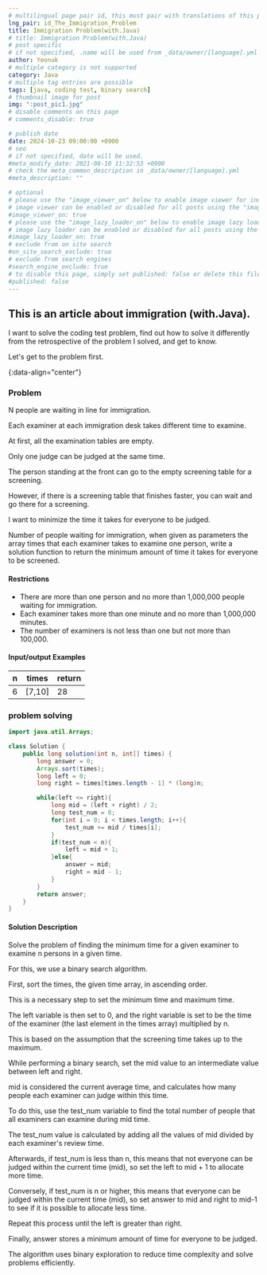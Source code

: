 ```yaml
---
# multilingual page pair id, this must pair with translations of this page. (This name must be unique)
lng_pair: id_The_Immigration_Problem
title: Immigration Problem(with.Java)
# title: Immigration Problem(with.Java)
# post specific
# if not specified, .name will be used from _data/owner/[language].yml
author: Yeonuk
# multiple category is not supported
category: Java
# multiple tag entries are possible
tags: [java, coding test, binary search]
# thumbnail image for post
img: ":post_pic1.jpg"
# disable comments on this page
# comments_disable: true

# publish date
date: 2024-10-23 09:00:00 +0900
# seo
# if not specified, date will be used.
#meta_modify_date: 2021-08-10 11:32:53 +0900
# check the meta_common_description in _data/owner/[language].yml
#meta_description: ""

# optional
# please use the "image_viewer_on" below to enable image viewer for individual pages or posts (_posts/ or [language]/_posts folders).
# image viewer can be enabled or disabled for all posts using the "image_viewer_posts: true" setting in _data/conf/main.yml.
#image_viewer_on: true
# please use the "image_lazy_loader_on" below to enable image lazy loader for individual pages or posts (_posts/ or [language]/_posts folders).
# image lazy loader can be enabled or disabled for all posts using the "image_lazy_loader_posts: true" setting in _data/conf/main.yml.
#image_lazy_loader_on: true
# exclude from on site search
#on_site_search_exclude: true
# exclude from search engines
#search_engine_exclude: true
# to disable this page, simply set published: false or delete this file
#published: false
---
```


<!-- outline-start -->

## This is an article about immigration (with.Java).

I want to solve the coding test problem, find out how to solve it differently from the retrospective of the problem I solved, and get to know.

Let's get to the problem first.

{:data-align="center"}

<!-- outline-end -->

### Problem

N people are waiting in line for immigration.

Each examiner at each immigration desk takes different time to examine.

At first, all the examination tables are empty.

Only one judge can be judged at the same time.

The person standing at the front can go to the empty screening table for a screening.

However, if there is a screening table that finishes faster, you can wait and go there for a screening.

I want to minimize the time it takes for everyone to be judged.

Number of people waiting for immigration, when given as parameters the array times that each examiner takes to examine one person, write a solution function to return the minimum amount of time it takes for everyone to be screened.

#### Restrictions

- There are more than one person and no more than 1,000,000 people waiting for immigration.
- Each examiner takes more than one minute and no more than 1,000,000 minutes.
- The number of examiners is not less than one but not more than 100,000.

#### Input/output Examples

| n   | times  | return |
| --- | ------ | ------ |
| 6   | [7,10] | 28     |

<!-- | begin | target | words                                      | return |
| ----- | ------ | ------------------------------------------ | ------ |
| "hit" | "cog"  | ["hot", "dot", "dog", "lot", "log", "cog"] | 4      |
| "hit" | "cog"  | ["hot", "dot", "dog", "lot", "log"]        | 0      | -->

### problem solving

```java
import java.util.Arrays;

class Solution {
    public long solution(int n, int[] times) {
        long answer = 0;
        Arrays.sort(times);
        long left = 0;
        long right = times[times.length - 1] * (long)n;

        while(left <= right){
            long mid = (left + right) / 2;
            long test_num = 0;
            for(int i = 0; i < times.length; i++){
                test_num += mid / times[i];
            }
            if(test_num < n){
                left = mid + 1;
            }else{
                answer = mid;
                right = mid - 1;
            }
        }
        return answer;
    }
}
```

#### Solution Description

Solve the problem of finding the minimum time for a given examiner to examine n persons in a given time.

For this, we use a binary search algorithm.

First, sort the times, the given time array, in ascending order.

This is a necessary step to set the minimum time and maximum time.

The left variable is then set to 0, and the right variable is set to be the time of the examiner (the last element in the times array) multiplied by n.

This is based on the assumption that the screening time takes up to the maximum.

While performing a binary search, set the mid value to an intermediate value between left and right.

mid is considered the current average time, and calculates how many people each examiner can judge within this time.

To do this, use the test_num variable to find the total number of people that all examiners can examine during mid time.

The test_num value is calculated by adding all the values of mid divided by each examiner's review time.

Afterwards, if test_num is less than n, this means that not everyone can be judged within the current time (mid), so set the left to mid + 1 to allocate more time.

Conversely, if test_num is n or higher, this means that everyone can be judged within the current time (mid), so set answer to mid and right to mid-1 to see if it is possible to allocate less time.

Repeat this process until the left is greater than right.

Finally, answer stores a minimum amount of time for everyone to be judged.

The algorithm uses binary exploration to reduce time complexity and solve problems efficiently.
